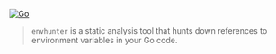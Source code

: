 [![Go](https://github.com/wayneashleyberry/envhunter/actions/workflows/go.yml/badge.svg)](https://github.com/wayneashleyberry/envhunter/actions/workflows/go.yml)

> `envhunter` is a static analysis tool that hunts down references to environment variables in your Go code.

